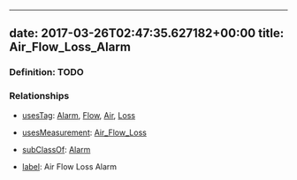 
---
date: 2017-03-26T02:47:35.627182+00:00
title: Air_Flow_Loss_Alarm
---
### Definition: TODO

### Relationships

* [usesTag](https://brickschema.org/schema/1.0/BrickFrame#usesTag): [Alarm](https://brickschema.org/schema/1.0/BrickTag#Alarm), [Flow](https://brickschema.org/schema/1.0/BrickTag#Flow), [Air](https://brickschema.org/schema/1.0/BrickTag#Air), [Loss](https://brickschema.org/schema/1.0/BrickTag#Loss)

* [usesMeasurement](https://brickschema.org/schema/1.0/BrickFrame#usesMeasurement): [Air_Flow_Loss](https://brickschema.org/schema/1.0/Brick#Air_Flow_Loss)

* [subClassOf](http://www.w3.org/2000/01/rdf-schema#subClassOf): [Alarm](https://brickschema.org/schema/1.0/Brick#Alarm)

* [label](http://www.w3.org/2000/01/rdf-schema#label): Air Flow Loss Alarm
